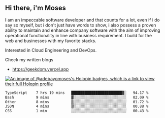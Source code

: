 ## Hi there, i'm Moses

I am an impeccable software developer and that counts for a lot, even if i do say so myself, but i don't just have words to show, i also possess a proven ability to maintain and enhance company software with the aim of improving operational functionality in line with business requirement. I build for the web and businesses with my favorite stacks.

Interested in Cloud Engineering and DevOps.

Check my written blogs
- https://geekdom.vercel.app

[![An image of @adebayomoses's Holopin badges, which is a link to view their full Holopin profile](https://holopin.me/adebayomoses)](https://holopin.io/@adebayomoses)

<!--START_SECTION:waka-->

```txt
TypeScript    7 hrs 19 mins   ███████████████████████▓░   94.17 %
Bash          9 mins          ▓░░░░░░░░░░░░░░░░░░░░░░░░   02.09 %
Other         8 mins          ▒░░░░░░░░░░░░░░░░░░░░░░░░   01.72 %
JSON          4 mins          ▒░░░░░░░░░░░░░░░░░░░░░░░░   00.88 %
CSS           1 min           ░░░░░░░░░░░░░░░░░░░░░░░░░   00.43 %
```

<!--END_SECTION:waka-->
